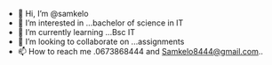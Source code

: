 - 👋 Hi, I’m @samkelo
- 👀 I’m interested in ...bachelor of science in IT 
- 🌱 I’m currently learning ...Bsc IT
- 💞️ I’m looking to collaborate on ...assignments 
- 📫 How to reach me .0673868444 and Samkelo8444@gmail.com..

<!---
samkeloo2/samkeloo2 is a ✨ special ✨ repository because its `README.md` (this file) appears on your GitHub profile.
You can click the Preview link to take a look at your changes.
--->

